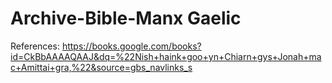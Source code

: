 # Archive-Bible-Manx Gaelic

References:
https://books.google.com/books?id=CkBbAAAAQAAJ&dq=%22Nish+haink+goo+yn+Chiarn+gys+Jonah+mac+Amittai+gra,%22&source=gbs_navlinks_s